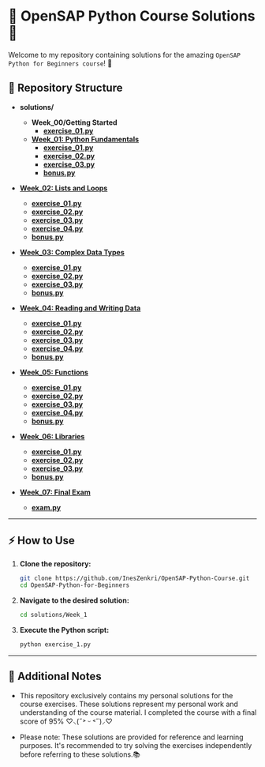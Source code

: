# 🌟 OpenSAP Python Course Solutions 🚀

Welcome to my repository containing solutions for the amazing `OpenSAP Python for Beginners course`! 🎉

## 📁 Repository Structure

- **solutions/**
  - **Week_00/Getting Started**
    - [**exercise_01.py**](./solutions/Week_00/exercise_01.py)
  - [**Week_01: Python Fundamentals**](./solutions/Week_01/)
    - [**exercise_01.py**](./solutions/Week_01/exercise_01.py)
    - [**exercise_02.py**](./solutions/Week_01/exercise_02.py)
    - [**exercise_03.py**](./solutions/Week_01/exercise_03.py)
    - [**bonus.py**](./solutions/Week_01/bonus.py)
   
- [**Week_02: Lists and Loops**](./solutions/Week_02/)
    - [**exercise_01.py**](./solutions/Week_02/exercise_01.py)
    - [**exercise_02.py**](./solutions/Week_02/exercise_02.py)
    - [**exercise_03.py**](./solutions/Week_02/exercise_03.py)
    - [**exercise_04.py**](./solutions/Week_02/exercise_04.py)
    - [**bonus.py**](./solutions/Week_02/bonus.py)

- [**Week_03: Complex Data Types**](./solutions/Week_03/)
    - [**exercise_01.py**](./solutions/Week_03/exercise_01.py)
    - [**exercise_02.py**](./solutions/Week_03/exercise_02.py)
    - [**exercise_03.py**](./solutions/Week_03/exercise_03.py)
    - [**bonus.py**](./solutions/Week_03/bonus.py)

- [**Week_04: Reading and Writing Data**](./solutions/Week_04/)
    - [**exercise_01.py**](./solutions/Week_04/exercise_01.py)
    - [**exercise_02.py**](./solutions/Week_04/exercise_02.py)
    - [**exercise_03.py**](./solutions/Week_04/exercise_03.py)
    - [**exercise_04.py**](./solutions/Week_04/exercise_04.py)
    - [**bonus.py**](./solutions/Week_04/bonus.py)

- [**Week_05: Functions**](./solutions/Week_05/)
    - [**exercise_01.py**](./solutions/Week_05/exercise_01.py)
    - [**exercise_02.py**](./solutions/Week_05/exercise_02.py)
    - [**exercise_03.py**](./solutions/Week_05/exercise_03.py)
    - [**exercise_04.py**](./solutions/Week_05/exercise_04.py)
    - [**bonus.py**](./solutions/Week_05/bonus.py)

- [**Week_06: Libraries**](./solutions/Week_06/)
    - [**exercise_01.py**](./solutions/Week_06/exercise_01.py)
    - [**exercise_02.py**](./solutions/Week_06/exercise_02.py)
    - [**exercise_03.py**](./solutions/Week_06/exercise_03.py)
    - [**bonus.py**](./solutions/Week_06/bonus.py)

- [**Week_07: Final Exam**](./solutions/Week_07/)
    - [**exam.py**](./solutions/Week_07/exam.py)

- - - 

## ⚡ How to Use

1. **Clone the repository:**
    ```bash
    git clone https://github.com/InesZenkri/OpenSAP-Python-Course.git
    cd OpenSAP-Python-for-Beginners
    ```

2. **Navigate to the desired solution:**
    ```bash
    cd solutions/Week_1
    ```

3. **Execute the Python script:**
    ```bash
    python exercise_1.py
    ```

- - - 

## 📝 Additional Notes

- This repository exclusively contains my personal solutions for the course exercises. These solutions represent my personal work and understanding of the course material. I completed the course with a final score of 95%  ♡⸜(˶˃ ᵕ ˂˶)⸝♡

- Please note: These solutions are provided for reference and learning purposes. It's recommended to try solving the exercises independently before referring to these solutions.📚
